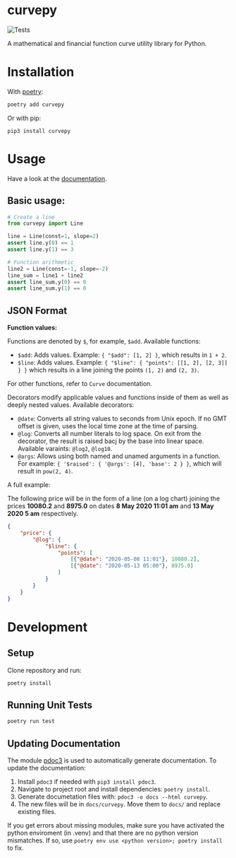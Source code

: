 # curvepy

![Tests](https://github.com/diatche/curvepy/workflows/Tests/badge.svg)

A mathematical and financial function curve utility library for Python.

# Installation

With [poetry](https://python-poetry.org):

```bash
poetry add curvepy
```

Or with pip:

```
pip3 install curvepy
```

# Usage

Have a look at the [documentation](https://diatche.github.io/curvepy/).

## Basic usage:

```python
# Create a line
from curvepy import Line

line = Line(const=1, slope=2)
assert line.y(0) == 1
assert line.y(1) == 3

# Function arithmetic
line2 = Line(const=-1, slope=-2)
line_sum = line1 + line2
assert line_sum.y(0) == 0
assert line_sum.y(1) == 0
```

## JSON Format

**Function values:**

Functions are denoted by `$`, for example, `$add`. Available functions:

- `$add`: Adds values. Example: `{ "$add": [1, 2] }`, which results in `1 + 2`.
- `$line`: Adds values. Example: `{ "$line": { "points": [[1, 2], [2, 3]] } }` which results in a line joining the points `(1, 2)` and `(2, 3)`.

For other functions, refer to `Curve` documentation.

Decorators modify applicable values and functions inside of them as well as deeply nested values. Available decorators:

- `@date`: Converts all string values to seconds from Unix epoch. If no GMT offset is given, uses the local time zone at the time of parsing.
- `@log`: Converts all number literals to log space. On exit from the decorator, the result is raised bacj by the base into linear space. Available varaints: `@log2`, `@log10`.
- `@args`: Allows using both named and unamed arguments in a function. For example: `{ '$raised': { '@args': [4], 'base': 2 } }`, which will result in `pow(2, 4)`.

A full example:

The following price will be in the form of a line (on a log chart) joining the prices **10080.2** and **8975.0** on dates **8 May 2020 11:01 am** and **13 May 2020 5 am** respectively.

```json
{
    "price": {
        "@log": {
            "$line": {
                "points": [
                    [{"@date": "2020-05-08 11:01"}, 10080.2],
                    [{"@date": "2020-05-13 05:00"}, 8975.0]
                ]
            }
        }
    }
}
```

# Development

## Setup

Clone repository and run:

```bash
poetry install
```

## Running Unit Tests

```bash
poetry run test
```

## Updating Documentation

The module [pdoc3](https://pdoc3.github.io/pdoc/) is used to automatically generate documentation. To update the documentation:

1. Install `pdoc3` if needed with `pip3 install pdoc3`.
2. Navigate to project root and install dependencies: `poetry install`.
3. Generate documetation files with: `pdoc3 -o docs --html curvepy`.
4. The new files will be in `docs/curvepy`. Move them to `docs/` and replace existing files.

If you get errors about missing modules, make sure you have activated the python enviroment (in .venv) and that there are no python version mismatches. If so, use `poetry env use <python version>; poetry install` to fix.
